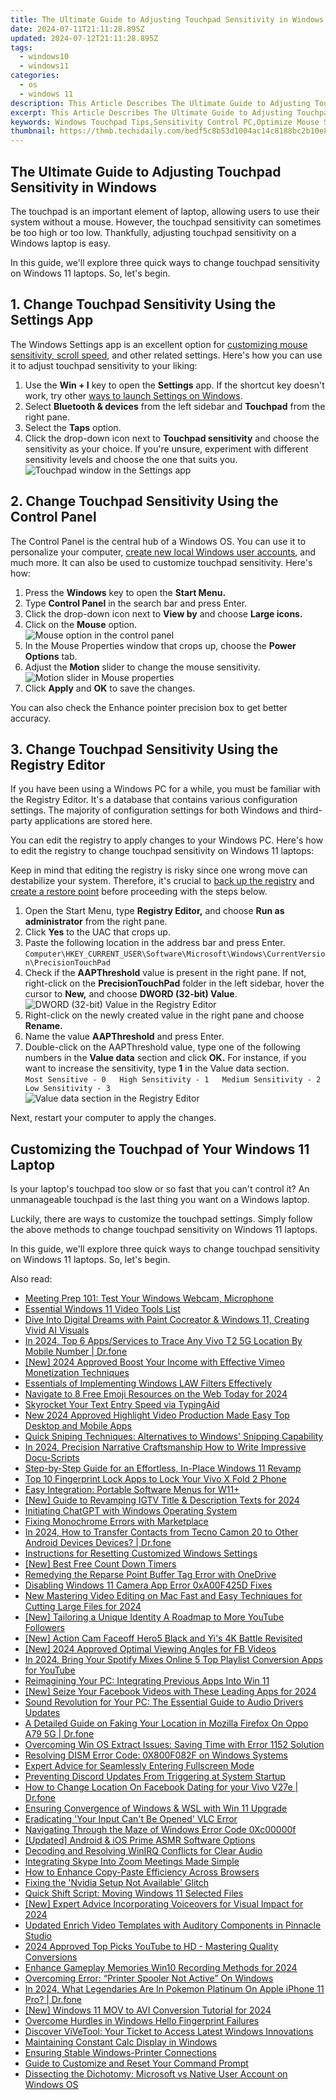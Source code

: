 ```yaml
---
title: The Ultimate Guide to Adjusting Touchpad Sensitivity in Windows
date: 2024-07-11T21:11:28.895Z
updated: 2024-07-12T21:11:28.895Z
tags:
  - windows10
  - windows11
categories:
  - os
  - windows 11
description: This Article Describes The Ultimate Guide to Adjusting Touchpad Sensitivity in Windows
excerpt: This Article Describes The Ultimate Guide to Adjusting Touchpad Sensitivity in Windows
keywords: Windows Touchpad Tips,Sensitivity Control PC,Optimize Mouse Settings,Enhance TrackPad Usability,Adjusting Gestures Ease,Quick Touch Panel Fixes,Boost Windows Input Speed
thumbnail: https://thmb.techidaily.com/bedf5c8b53d1004ac14c8188bc2b10e8fa9f12bcacb4dbb73e923d456dfdfac8.jpg
---
```


## The Ultimate Guide to Adjusting Touchpad Sensitivity in Windows

The touchpad is an important element of laptop, allowing users to use their system without a mouse. However, the touchpad sensitivity can sometimes be too high or too low. Thankfully, adjusting touchpad sensitivity on a Windows laptop is easy.

 In this guide, we'll explore three quick ways to change touchpad sensitivity on Windows 11 laptops. So, let's begin.

## 1\. Change Touchpad Sensitivity Using the Settings App

 The Windows Settings app is an excellent option for [customizing mouse sensitivity, scroll speed](https://www.makeuseof.com/windows-11-change-mouse-sensitivity-scroll-speed/), and other related settings. Here's how you can use it to adjust touchpad sensitivity to your liking:

1. Use the **Win + I** key to open the **Settings** app. If the shortcut key doesn't work, try other [ways to launch Settings on Windows](https://www.makeuseof.com/windows-ways-to-open-system-settings/).
2. Select **Bluetooth & devices** from the left sidebar and **Touchpad** from the right pane.
3. Select the **Taps** option.
4. Click the drop-down icon next to **Touchpad sensitivity** and choose the sensitivity as your choice. If you're unsure, experiment with different sensitivity levels and choose the one that suits you.  
![Touchpad window in the Settings app](https://static1.makeuseofimages.com/wordpress/wp-content/uploads/2023/05/touchpad-window.jpg)

## 2\. Change Touchpad Sensitivity Using the Control Panel

 The Control Panel is the central hub of a Windows OS. You can use it to personalize your computer, [create new local Windows user accounts](https://www.makeuseof.com/ways-to-create-local-user-account-windows/), and much more. It can also be used to customize touchpad sensitivity. Here's how:

1. Press the **Windows** key to open the **Start Menu.**
2. Type **Control Panel** in the search bar and press Enter.
3. Click the drop-down icon next to **View by** and choose **Large icons.**
4. Click on the **Mouse** option.  
![Mouse option in the control panel](https://static1.makeuseofimages.com/wordpress/wp-content/uploads/2023/05/mouse-option.jpg)
5. In the Mouse Properties window that crops up, choose the **Power Options** tab.
6. Adjust the **Motion** slider to change the mouse sensitivity.  
![Motion slider in Mouse properties](https://static1.makeuseofimages.com/wordpress/wp-content/uploads/2023/05/motion-slider.jpg)
7. Click **Apply** and **OK** to save the changes.

 You can also check the Enhance pointer precision box to get better accuracy.

## 3\. Change Touchpad Sensitivity Using the Registry Editor

 If you have been using a Windows PC for a while, you must be familiar with the Registry Editor. It's a database that contains various configuration settings. The majority of configuration settings for both Windows and third-party applications are stored here.

 You can edit the registry to apply changes to your Windows PC. Here's how to edit the registry to change touchpad sensitivity on Windows 11 laptops:

 Keep in mind that editing the registry is risky since one wrong move can destabilize your system. Therefore, it's crucial to [back up the registry](https://www.makeuseof.com/tag/backup-restore-windows-registry/) and [create a restore point](https://www.makeuseof.com/windows-11-create-restore-point/) before proceeding with the steps below.

1. Open the Start Menu, type **Registry Editor,** and choose **Run as administrator** from the right pane.
2. Click **Yes** to the UAC that crops up.
3. Paste the following location in the address bar and press Enter.  
`Computer\HKEY_CURRENT_USER\Software\Microsoft\Windows\CurrentVersion\PrecisionTouchPad`
4. Check if the **AAPThreshold** value is present in the right pane. If not, right-click on the **PrecisionTouchPad** folder in the left sidebar, hover the cursor to **New,** and choose **DWORD (32-bit) Value**.  
![DWORD (32-bit) Value in the Registry Editor](https://static1.makeuseofimages.com/wordpress/wp-content/uploads/2023/05/dword-32-bit-value-1.jpg)
5. Right-click on the newly created value in the right pane and choose **Rename.**
6. Name the value **AAPThreshold** and press Enter.
7. Double-click on the AAPThreshold value, type one of the following numbers in the **Value data** section and click **OK.** For instance, if you want to increase the sensitivity, type **1** in the Value data section.  
`Most Sensitive - 0  
High Sensitivity - 1  
Medium Sensitivity - 2  
Low Sensitivity - 3`  
![Value data section in the Registry Editor](https://static1.makeuseofimages.com/wordpress/wp-content/uploads/2023/05/value-data-section.jpg)

 Next, restart your computer to apply the changes.

## Customizing the Touchpad of Your Windows 11 Laptop

 Is your laptop's touchpad too slow or so fast that you can't control it? An unmanageable touchpad is the last thing you want on a Windows laptop.

 Luckily, there are ways to customize the touchpad settings. Simply follow the above methods to change touchpad sensitivity on Windows 11 laptops.

 In this guide, we'll explore three quick ways to change touchpad sensitivity on Windows 11 laptops. So, let's begin.



<ins class="adsbygoogle"
      style="display:block"
      data-ad-client="ca-pub-7571918770474297"
      data-ad-slot="8358498916"
      data-ad-format="auto"
      data-full-width-responsive="true"></ins>
<span class="atpl-alsoreadstyle">Also read:</span>
<div><ul>
<li><a href="https://windows11.techidaily.com/meeting-prep-101-test-your-windows-webcam-microphone/"><u>Meeting Prep 101: Test Your Windows Webcam, Microphone</u></a></li>
<li><a href="https://windows11.techidaily.com/essential-windows-11-video-tools-list/"><u>Essential Windows 11 Video Tools List</u></a></li>
<li><a href="https://windows11.techidaily.com/dive-into-digital-dreams-with-paint-cocreator-and-windows-11-creating-vivid-ai-visuals/"><u>Dive Into Digital Dreams with Paint Cocreator & Windows 11, Creating Vivid AI Visuals</u></a></li>
<li><a href="https://android-location-track.techidaily.com/in-2024-top-6-appsservices-to-trace-any-vivo-t2-5g-location-by-mobile-number-drfone-by-drfone-virtual-android/"><u>In 2024, Top 6 Apps/Services to Trace Any Vivo T2 5G Location By Mobile Number | Dr.fone</u></a></li>
<li><a href="https://vimeo-videos.techidaily.com/new-2024-approved-boost-your-income-with-effective-vimeo-monetization-techniques/"><u>[New] 2024 Approved  Boost Your Income with Effective Vimeo Monetization Techniques</u></a></li>
<li><a href="https://windows11.techidaily.com/essentials-of-implementing-windows-law-filters-effectively/"><u>Essentials of Implementing Windows LAW Filters Effectively</u></a></li>
<li><a href="https://discord-videos.techidaily.com/navigate-to-8-free-emoji-resources-on-the-web-today-for-2024/"><u>Navigate to 8 Free Emoji Resources on the Web Today for 2024</u></a></li>
<li><a href="https://windows11.techidaily.com/skyrocket-your-text-entry-speed-via-typingaid/"><u>Skyrocket Your Text Entry Speed via TypingAid</u></a></li>
<li><a href="https://smart-video-editing.techidaily.com/new-2024-approved-highlight-video-production-made-easy-top-desktop-and-mobile-apps/"><u>New 2024 Approved Highlight Video Production Made Easy Top Desktop and Mobile Apps</u></a></li>
<li><a href="https://windows11.techidaily.com/quick-sniping-techniques-alternatives-to-windows-snipping-capability/"><u>Quick Sniping Techniques: Alternatives to Windows' Snipping Capability</u></a></li>
<li><a href="https://extra-approaches.techidaily.com/in-2024-precision-narrative-craftsmanship-how-to-write-impressive-docu-scripts/"><u>In 2024, Precision Narrative Craftsmanship  How to Write Impressive Docu-Scripts</u></a></li>
<li><a href="https://windows11.techidaily.com/step-by-step-guide-for-an-effortless-in-place-windows-11-revamp/"><u>Step-by-Step Guide for an Effortless, In-Place Windows 11 Revamp</u></a></li>
<li><a href="https://android-unlock.techidaily.com/top-10-fingerprint-lock-apps-to-lock-your-vivo-x-fold-2-phone-by-drfone-android/"><u>Top 10 Fingerprint Lock Apps to Lock Your Vivo X Fold 2 Phone</u></a></li>
<li><a href="https://windows11.techidaily.com/easy-integration-portable-software-menus-for-w11plus/"><u>Easy Integration: Portable Software Menus for W11+</u></a></li>
<li><a href="https://instagram-video-recordings.techidaily.com/new-guide-to-revamping-igtv-title-and-description-texts-for-2024/"><u>[New] Guide to Revamping IGTV Title & Description Texts for 2024</u></a></li>
<li><a href="https://windows11.techidaily.com/initiating-chatgpt-with-windows-operating-system/"><u>Initiating ChatGPT with Windows Operating System</u></a></li>
<li><a href="https://windows11.techidaily.com/fixing-monochrome-errors-with-marketplace/"><u>Fixing Monochrome Errors with Marketplace</u></a></li>
<li><a href="https://android-transfer.techidaily.com/in-2024-how-to-transfer-contacts-from-tecno-camon-20-to-other-android-devices-devices-drfone-by-drfone-transfer-from-android-transfer-from-android/"><u>In 2024, How to Transfer Contacts from Tecno Camon 20 to Other Android Devices Devices? | Dr.fone</u></a></li>
<li><a href="https://windows11.techidaily.com/instructions-for-resetting-customized-windows-settings/"><u>Instructions for Resetting Customized Windows Settings</u></a></li>
<li><a href="https://extra-lessons.techidaily.com/new-best-free-count-down-timers/"><u>[New] Best Free Count Down Timers</u></a></li>
<li><a href="https://windows11.techidaily.com/remedying-the-reparse-point-buffer-tag-error-with-onedrive/"><u>Remedying the Reparse Point Buffer Tag Error with OneDrive</u></a></li>
<li><a href="https://windows11.techidaily.com/disabling-windows-11-camera-app-error-0xa00f425d-fixes/"><u>Disabling Windows 11 Camera App Error 0xA00F425D Fixes</u></a></li>
<li><a href="https://ai-video-tools.techidaily.com/new-mastering-video-editing-on-mac-fast-and-easy-techniques-for-cutting-large-files-for-2024/"><u>New Mastering Video Editing on Mac Fast and Easy Techniques for Cutting Large Files for 2024</u></a></li>
<li><a href="https://facebook-video-share.techidaily.com/new-tailoring-a-unique-identity-a-roadmap-to-more-youtube-followers/"><u>[New] Tailoring a Unique Identity  A Roadmap to More YouTube Followers</u></a></li>
<li><a href="https://extra-information.techidaily.com/new-action-cam-faceoff-hero5-black-and-yis-4k-battle-revisited/"><u>[New] Action Cam Faceoff  Hero5 Black and Yi's 4K Battle Revisited</u></a></li>
<li><a href="https://facebook-video-recording.techidaily.com/new-2024-approved-optimal-viewing-angles-for-fb-videos/"><u>[New] 2024 Approved  Optimal Viewing Angles for FB Videos</u></a></li>
<li><a href="https://youtube-videos.techidaily.com/in-2024-bring-your-spotify-mixes-online-5-top-playlist-conversion-apps-for-youtube/"><u>In 2024, Bring Your Spotify Mixes Online  5 Top Playlist Conversion Apps for YouTube</u></a></li>
<li><a href="https://windows11.techidaily.com/reimagining-your-pc-integrating-previous-apps-into-win-11/"><u>Reimagining Your PC: Integrating Previous Apps Into Win 11</u></a></li>
<li><a href="https://facebook-video-content.techidaily.com/new-seize-your-facebook-videos-with-these-leading-apps-for-2024/"><u>[New] Seize Your Facebook Videos with These Leading Apps for 2024</u></a></li>
<li><a href="https://windows11.techidaily.com/sound-revolution-for-your-pc-the-essential-guide-to-audio-drivers-updates/"><u>Sound Revolution for Your PC: The Essential Guide to Audio Drivers Updates</u></a></li>
<li><a href="https://location-fake.techidaily.com/a-detailed-guide-on-faking-your-location-in-mozilla-firefox-on-oppo-a79-5g-drfone-by-drfone-virtual-android/"><u>A Detailed Guide on Faking Your Location in Mozilla Firefox On Oppo A79 5G | Dr.fone</u></a></li>
<li><a href="https://windows11.techidaily.com/overcoming-win-os-extract-issues-saving-time-with-error-1152-solution/"><u>Overcoming Win OS Extract Issues: Saving Time with Error 1152 Solution</u></a></li>
<li><a href="https://windows11.techidaily.com/resolving-dism-error-code-0x800f082f-on-windows-systems/"><u>Resolving DISM Error Code: 0X800F082F on Windows Systems</u></a></li>
<li><a href="https://windows11.techidaily.com/expert-advice-for-seamlessly-entering-fullscreen-mode/"><u>Expert Advice for Seamlessly Entering Fullscreen Mode</u></a></li>
<li><a href="https://windows11.techidaily.com/preventing-discord-updates-from-triggering-at-system-startup/"><u>Preventing Discord Updates From Triggering at System Startup</u></a></li>
<li><a href="https://location-social.techidaily.com/how-to-change-location-on-facebook-dating-for-your-vivo-v27e-drfone-by-drfone-virtual-android/"><u>How to Change Location On Facebook Dating for your Vivo V27e | Dr.fone</u></a></li>
<li><a href="https://windows11.techidaily.com/ensuring-convergence-of-windows-and-wsl-with-win-11-upgrade/"><u>Ensuring Convergence of Windows & WSL with Win 11 Upgrade</u></a></li>
<li><a href="https://windows11.techidaily.com/eradicating-your-input-cant-be-opened-vlc-error/"><u>Eradicating 'Your Input Can't Be Opened' VLC Error</u></a></li>
<li><a href="https://windows11.techidaily.com/navigating-through-the-maze-of-windows-error-code-0xc00000f/"><u>Navigating Through the Maze of Windows Error Code 0Xc00000f</u></a></li>
<li><a href="https://youtube-clips.techidaily.com/updated-android-and-ios-prime-asmr-software-options/"><u>[Updated] Android & iOS  Prime ASMR Software Options</u></a></li>
<li><a href="https://windows11.techidaily.com/decoding-and-resolving-winirq-conflicts-for-clear-audio/"><u>Decoding and Resolving WinIRQ Conflicts for Clear Audio</u></a></li>
<li><a href="https://vp-tips.techidaily.com/integrating-skype-into-zoom-meetings-made-simple/"><u>Integrating Skype Into Zoom Meetings Made Simple</u></a></li>
<li><a href="https://windows11.techidaily.com/how-to-enhance-copy-paste-efficiency-across-browsers/"><u>How to Enhance Copy-Paste Efficiency Across Browsers</u></a></li>
<li><a href="https://windows11.techidaily.com/fixing-the-nvidia-setup-not-available-glitch/"><u>Fixing the 'Nvidia Setup Not Available' Glitch</u></a></li>
<li><a href="https://windows11.techidaily.com/quick-shift-script-moving-windows-11-selected-files/"><u>Quick Shift Script: Moving Windows 11 Selected Files</u></a></li>
<li><a href="https://on-screen-recording.techidaily.com/new-expert-advice-incorporating-voiceovers-for-visual-impact-for-2024/"><u>[New] Expert Advice  Incorporating Voiceovers for Visual Impact for 2024</u></a></li>
<li><a href="https://sound-tweaking.techidaily.com/updated-enrich-video-templates-with-auditory-components-in-pinnacle-studio/"><u>Updated Enrich Video Templates with Auditory Components in Pinnacle Studio</u></a></li>
<li><a href="https://some-tips.techidaily.com/2024-approved-top-picks-youtube-to-hd-mastering-quality-conversions/"><u>2024 Approved  Top Picks  YouTube to HD - Mastering Quality Conversions</u></a></li>
<li><a href="https://visual-screen-recording.techidaily.com/enhance-gameplay-memories-win10-recording-methods-for-2024/"><u>Enhance Gameplay Memories  Win10 Recording Methods for 2024</u></a></li>
<li><a href="https://windows11.techidaily.com/overcoming-error-printer-spooler-not-active-on-windows/"><u>Overcoming Error: “Printer Spooler Not Active” On Windows</u></a></li>
<li><a href="https://ios-pokemon-go.techidaily.com/in-2024-what-legendaries-are-in-pokemon-platinum-on-apple-iphone-11-pro-drfone-by-drfone-virtual-ios/"><u>In 2024, What Legendaries Are In Pokemon Platinum On Apple iPhone 11 Pro? | Dr.fone</u></a></li>
<li><a href="https://screen-activity-recording.techidaily.com/new-windows-11-mov-to-avi-conversion-tutorial-for-2024/"><u>[New] Windows 11 MOV to AVI Conversion Tutorial for 2024</u></a></li>
<li><a href="https://windows11.techidaily.com/overcome-hurdles-in-windows-hello-fingerprint-failures/"><u>Overcome Hurdles in Windows Hello Fingerprint Failures</u></a></li>
<li><a href="https://windows11.techidaily.com/discover-vivetool-your-ticket-to-access-latest-windows-innovations/"><u>Discover ViVeTool: Your Ticket to Access Latest Windows Innovations</u></a></li>
<li><a href="https://windows11.techidaily.com/maintaining-constant-calc-display-in-windows/"><u>Maintaining Constant Calc Display in Windows</u></a></li>
<li><a href="https://windows11.techidaily.com/ensuring-stable-windows-printer-connections/"><u>Ensuring Stable Windows-Printer Connections</u></a></li>
<li><a href="https://windows11.techidaily.com/guide-to-customize-and-reset-your-command-prompt/"><u>Guide to Customize and Reset Your Command Prompt</u></a></li>
<li><a href="https://windows11.techidaily.com/dissecting-the-dichotomy-microsoft-vs-native-user-account-on-windows-os/"><u>Dissecting the Dichotomy: Microsoft vs Native User Account on Windows OS</u></a></li>
</ul></div>
